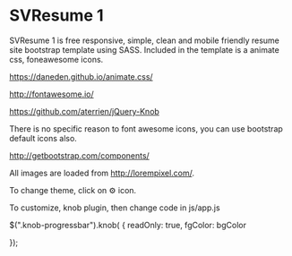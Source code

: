 # SVResume 1
SVResume 1 is free responsive, simple, clean and mobile friendly resume site bootstrap template using SASS. Included in the template is a animate css, foneawesome icons.


https://daneden.github.io/animate.css/

http://fontawesome.io/

https://github.com/aterrien/jQuery-Knob

There is no specific reason to font awesome icons, you can use bootstrap default icons also.

http://getbootstrap.com/components/

All images are loaded from http://lorempixel.com/.

To change theme, click on ⚙ icon.



To customize, knob plugin, then change code in js/app.js

$(".knob-progressbar").knob(
{
    readOnly: true,
    fgColor: bgColor
        
});



